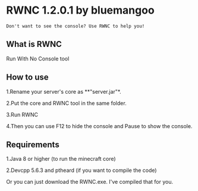 # RWNC 1.2.0.1 by bluemangoo
`Don't want to see the console? Use RWNC to help you!`
## What is RWNC
Run With No Console tool
## How to use
1.Rename your server's core as **"server.jar"*.

2.Put the core and RWNC tool in the same folder.

3.Run RWNC

4.Then you can use F12 to hide the console and Pause to show the console.
## Requirements
1.Java 8 or higher (to run the minecraft core)

2.Devcpp 5.6.3 and ptheard (if you want to compile the code)

Or you can just download the RWNC.exe. I've compiled that for you.
